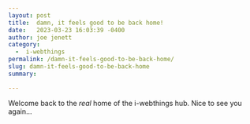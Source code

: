 ```yaml
---
layout: post
title:  damn, it feels good to be back home!
date:   2023-03-23 16:03:39 -0400
author: joe jenett
category:
  -  i-webthings
permalink: /damn-it-feels-good-to-be-back-home/
slug: damn-it-feels-good-to-be-back-home
summary: 

---
```

Welcome back to the <em>real</em> home of the i-webthings hub. Nice to see you again...


<a style="display:none;" href="https://brid.gy/publish/mastodon"><small>(cross-posted to mastodon)</small></a>